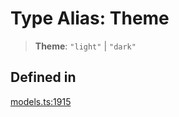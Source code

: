 # Type Alias: Theme

> **Theme**: `"light"` \| `"dark"`

## Defined in

[models.ts:1915](https://github.com/live-codes/livecodes/blob/293a641ef31e2acbb9a8e15b2e613a1991bbd2a2/src/sdk/models.ts#L1915)